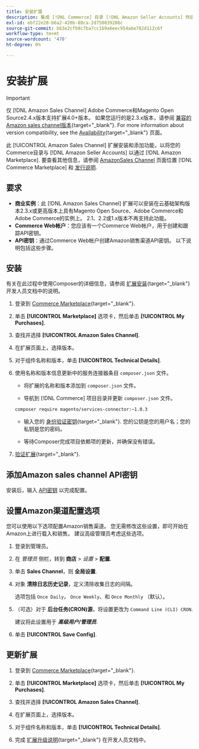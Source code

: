 ```yaml
---
title: 安装扩展
description: 集成 [!DNL Commerce] 目录 [!DNL Amazon Seller Accounts] 然后通过 [!DNL Amazon Marketplace]，下载并安装AmazonSales Channel扩展。
exl-id: ebf22e28-b6a2-420b-80ca-2d750839286c
source-git-commit: b63e2cfb9c7ba7cc169a6eec954abe782d112c6f
workflow-type: tm+mt
source-wordcount: '478'
ht-degree: 0%

---
```


# 安装扩展

>[!IMPORTANT]
>
>仅 [!DNL Amazon Sales Channel] Adobe Commerce和Magento Open Source2.4.x版本支持扩展4.0+版本。 如果您运行的是2.3.x版本，请参阅 [兼容的Amazon sales channel版本](https://docs.magento.com/user-guide/v2.3/sales-channels/amazon/amazon-sales-channel.html){target="_blank"}. For more information about version compatibility, see the [Availability](https://devdocs.magento.com/release/availability.html){target="_blank"} 页面。

此 [!UICONTROL Amazon Sales Channel] 扩展安装和添加功能，以将您的Commerce目录与 [!DNL Amazon Seller Accounts] 以通过 [!DNL Amazon Marketplace]. 要查看其他信息，请参阅 [AmazonSales Channel](https://marketplace.magento.com/magento-module-amazon.html) 页面位置 [!DNL Commerce Marketplace] 和 [发行说明](release-notes.md).

## 要求

- **商业实例**：此 [!DNL Amazon Sales Channel] 扩展可以安装在云基础架构版本2.3.x或更高版本上具有Magento Open Source、Adobe Commerce和Adobe Commerce的实例上。 2.1、2.2或1.x版本不再支持此功能。
- **Commerce Web帐户**：您应该有一个Commerce Web帐户，用于创建和跟踪API密钥。
- **API密钥**：通过Commerce Web帐户创建Amazon销售渠道API密钥。 以下说明包括这些步骤。

## 安装

有关在此过程中使用Composer的详细信息，请参阅 [扩展安装](https://devdocs.magento.com/extensions/install/){target="_blank"} 开发人员文档中的说明。

1. 登录到 [Commerce Marketplace](https://marketplace.magento.com/customer/account/){target="_blank"}.

1. 单击 **[!UICONTROL Marketplace]** 选项卡，然后单击 **[!UICONTROL My Purchases]**.

1. 查找并选择 **[!UICONTROL Amazon Sales Channel]**.

1. 在扩展页面上，选择版本。

1. 对于组件名称和版本，单击 **[!UICONTROL Technical Details]**.

1. 使用名称和版本信息更新中的服务连接器条目 `composer.json` 文件。

   - 将扩展的名称和版本添加到 `composer.json` 文件。

   - 导航到 [!DNL Commerce] 项目目录并更新 `composer.json` 文件。

   ```bash
   composer require magento/services-connector:~1.0.3
   ```

   - 输入您的 [身份验证密钥](https://devdocs.magento.com/guides/v2.4/install-gde/prereq/connect-auth.html){target="_blank"}. 您的公钥是您的用户名；您的私钥是您的密码。

   - 等待Composer完成项目依赖项的更新，并确保没有错误。


1. [验证扩展](https://devdocs.magento.com/extensions/install/#verify-the-extension){target="_blank"}.

## 添加Amazon sales channel API密钥

安装后，输入 [API密钥](./amazon-verify-api-key.md) 以完成配置。

## 设置Amazon渠道配置选项

您可以使用以下选项配置Amazon销售渠道。 您无需修改这些设置，即可开始在Amazon上进行载入和销售。 建议高级管理员考虑这些选项。

1. 登录到管理员。

1. 在 _管理员_ 侧栏，转到 **商店** > _设置_ > **配置**.

1. 单击 **Sales Channel**，则 **全局设置**.

1. 对象 **清除日志历史记录**，定义清除收集日志的间隔。

   选项包括 `Once Daily`， `Once Weekly`、和 `Once Monthly` （默认）。

1. （可选）对于 **后台任务(CRON)源**，将设置更改为 `Command Line (CLI) CRON`.

   建议将此设置用于 **_高级用户/管理员_**.

1. 单击 **[!UICONTROL Save Config]**.

## 更新扩展

1. 登录到 [Commerce Marketplace](https://marketplace.magento.com/customer/account/){target="_blank"}.

1. 单击 **[!UICONTROL Marketplace]** 选项卡，然后单击 **[!UICONTROL My Purchases]**.

1. 查找并选择 **[!UICONTROL Amazon Sales Channel]**.

1. 在扩展页面上，选择版本。

1. 对于组件名称和版本，单击 **[!UICONTROL Technical Details]**.

1. 完成 [扩展升级说明](https://devdocs.magento.com/extensions/install/#upgrade-an-extension){target="_blank"} 在开发人员文档中。
